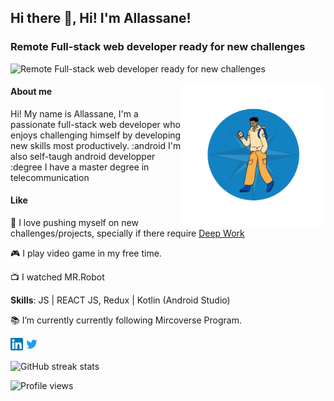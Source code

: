 <h2>Hi there 👋, Hi! I'm Allassane!</h2>

### Remote Full-stack web developer ready for new challenges
![Remote Full-stack web developer ready for new challenges <img width="30px" src="./images/icons8-boussole.gif" alt="Compas logo" />](https://www.arkasoftwares.com/blog/wp-content/uploads/2021/01/header_banner-6.jpg)

<img align='right' src="./images/banner.png" width="230">

#### About me

Hi! My name is Allassane, I'm a passionate full-stack web developer who enjoys challenging himself by developing new skills most productively.
:android I'm also self-taugh android developper
:degree I have a master degree in telecommunication

#### Like

🧭 I love pushing myself on new challenges/projects, specially if there require [Deep Work](https://www.calnewport.com/books/deep-work/)

🎮 I play video game in my free time. 

📺 I watched MR.Robot


**Skills**: JS | REACT JS, Redux  | Kotlin (Android Studio)

📚  I’m currently currently following Mircoverse Program.

<p><a href="" style="text-decoration: none;"><img src="./images/Linkedin.png" width="20px" alt="Linkdin"></a>  <a href=""  style="text-decoration: none;"> <img src="./images/twitter.png" width="20px" alt="Twitter"></a> </p>


![GitHub streak stats](https://streak-stats.demolab.com/?user=Trast00)  

![Profile views](https://gpvc.arturio.dev/Trast00)  

